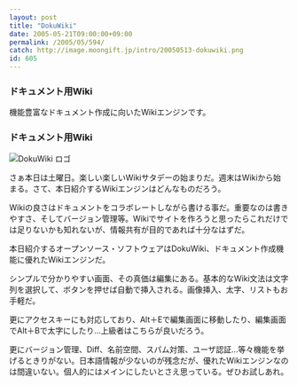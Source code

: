 ```yaml
---
layout: post
title: "DokuWiki"
date: 2005-05-21T09:00:00+09:00
permalink: /2005/05/594/
catch: http://image.moongift.jp/intro/20050513-dokuwiki.png
id: 605
---
```

### ドキュメント用Wiki
  
機能豊富なドキュメント作成に向いたWikiエンジンです。  
<!--more-->  

### ドキュメント用Wiki
  

![DokuWiki ロゴ](http://image.moongift.jp/intro/20050513-dokuwiki.png "DokuWiki ロゴ")

  

さぁ本日は土曜日。楽しい楽しいWikiサタデーの始まりだ。週末はWikiから始まる。さて、本日紹介するWikiエンジンはどんなものだろう。

  

Wikiの良さはドキュメントをコラボレートしながら書ける事だ。重要なのは書きやすさ、そしてバージョン管理等。Wikiでサイトを作ろうと思ったらこれだけでは足りないかも知れないが、情報共有が目的であれば十分なはずだ。

  

本日紹介するオープンソース・ソフトウェアはDokuWiki、ドキュメント作成機能に優れたWikiエンジンだ。

  

シンプルで分かりやすい画面、その真価は編集にある。基本的なWiki文法は文字列を選択して、ボタンを押せば自動で挿入される。画像挿入、太字、リストもお手軽だ。

  

更にアクセスキーにも対応しており、Alt＋Eで編集画面に移動したり、編集画面でAlt＋Bで太字にしたり…上級者はこちらが良いだろう。

  

更にバージョン管理、Diff、名前空間、スパム対策、ユーザ認証…等々機能を挙げるときりがない。日本語情報が少ないのが残念だが、優れたWikiエンジンなのは間違いない。個人的にはメインにしたいとさえ思っている。ぜひお試しあれ。

